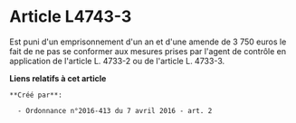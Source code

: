 # Article L4743-3

Est puni d'un emprisonnement d'un an et d'une amende de 3 750 euros le fait de ne pas se conformer aux mesures prises par
l'agent de contrôle en application de l'article L. 4733-2 ou de l'article L. 4733-3.

**Liens relatifs à cet article**

	**Créé par**:

	  - Ordonnance n°2016-413 du 7 avril 2016 - art. 2
